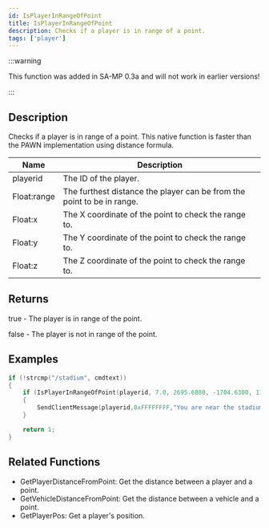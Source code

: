 ```yaml
---
id: IsPlayerInRangeOfPoint
title: IsPlayerInRangeOfPoint
description: Checks if a player is in range of a point.
tags: ['player']
---
```


:::warning

This function was added in SA-MP 0.3a and will not work in earlier versions!

:::

## Description

Checks if a player is in range of a point. This native function is faster than the PAWN implementation using distance formula.


| Name | Description |
|------|-------------|
|playerid | The ID of the player.|
|Float:range | The furthest distance the player can be from the point to be in range.|
|Float:x | The X coordinate of the point to check the range to.|
|Float:y | The Y coordinate of the point to check the range to.|
|Float:z | The Z coordinate of the point to check the range to.|


## Returns

 true - The player is in range of the point.

 false - The player is not in range of the point.



## Examples


```c
if (!strcmp("/stadium", cmdtext))
{
    if (IsPlayerInRangeOfPoint(playerid, 7.0, 2695.6880, -1704.6300, 11.8438)) 
    {
        SendClientMessage(playerid,0xFFFFFFFF,"You are near the stadium entrance!");
    }

    return 1;
}
```


## Related Functions


-  GetPlayerDistanceFromPoint: Get the distance between a player and a point.
-  GetVehicleDistanceFromPoint: Get the distance between a vehicle and a point.
-  GetPlayerPos: Get a player's position.
